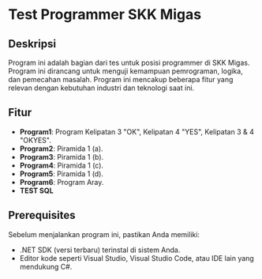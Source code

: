 ﻿# Test Programmer SKK Migas

## Deskripsi

Program ini adalah bagian dari tes untuk posisi programmer di SKK Migas. Program ini dirancang untuk menguji kemampuan pemrograman, logika, dan pemecahan masalah. Program ini mencakup beberapa fitur yang relevan dengan kebutuhan industri dan teknologi saat ini.

## Fitur

- **Program1**: Program Kelipatan 3 "OK", Kelipatan 4 "YES", Kelipatan 3 & 4 "OKYES".
- **Program2**: Piramida 1 (a).
- **Program3**: Piramida 1 (b).
- **Program4**: Piramida 1 (c).
- **Program5**: Piramida 1 (d).
- **Program6**: Program Aray.
- **TEST SQL**

## Prerequisites

Sebelum menjalankan program ini, pastikan Anda memiliki:

- .NET SDK (versi terbaru) terinstal di sistem Anda.
- Editor kode seperti Visual Studio, Visual Studio Code, atau IDE lain yang mendukung C#.
